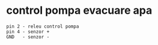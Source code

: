 # control pompa evacuare apa

```
pin 2 - releu control pompa
pin 4 - senzor +
GND   - senzor -
```
